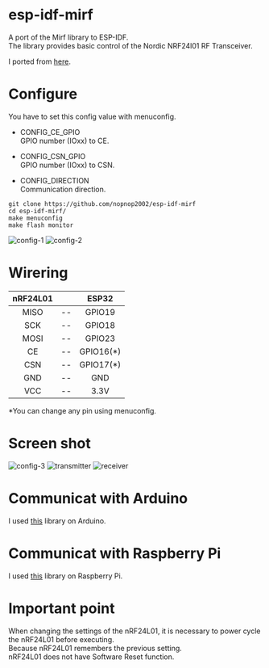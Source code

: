 # esp-idf-mirf
A port of the Mirf library to ESP-IDF.   
The library provides basic control of the Nordic NRF24l01 RF Transceiver.

I ported from [here](https://github.com/nopnop2002/Arduino-STM32-nRF24L01).   

# Configure
You have to set this config value with menuconfig.   
- CONFIG_CE_GPIO   
GPIO number (IOxx) to CE.

- CONFIG_CSN_GPIO   
GPIO number (IOxx) to CSN.

- CONFIG_DIRECTION   
Communication direction.

```
git clone https://github.com/nopnop2002/esp-idf-mirf
cd esp-idf-mirf/
make menuconfig
make flash monitor
```

![config-1](https://user-images.githubusercontent.com/6020549/73979588-c7c61100-4971-11ea-8540-fd1d4694eb52.jpg)
![config-2](https://user-images.githubusercontent.com/6020549/73979597-cac10180-4971-11ea-9caf-b1bf9e776e52.jpg)

# Wirering

|nRF24L01||ESP32|
|:-:|:-:|:-:|
|MISO|--|GPIO19|
|SCK|--|GPIO18|
|MOSI|--|GPIO23|
|CE|--|GPIO16(*)|
|CSN|--|GPIO17(*)|
|GND|--|GND|
|VCC|--|3.3V|

\*You can change any pin using menuconfig.   

# Screen shot
![config-3](https://user-images.githubusercontent.com/6020549/73982274-47a2aa00-4977-11ea-8bc5-9403050bed70.jpg)
![transmitter](https://user-images.githubusercontent.com/6020549/73982279-496c6d80-4977-11ea-82c6-f7c62764b18c.jpg)
![receiver](https://user-images.githubusercontent.com/6020549/73982284-4b363100-4977-11ea-9ae1-af9da92b13fb.jpg)

# Communicat with Arduino
I used [this](https://github.com/nopnop2002/Arduino-STM32-nRF24L01) library on Arduino.   


# Communicat with Raspberry Pi
I used [this](https://github.com/nopnop2002/Raspberry-Mirf) library on Raspberry Pi.   

# Important point
When changing the settings of the nRF24L01, it is necessary to power cycle the nRF24L01 before executing.   
Because nRF24L01 remembers the previous setting.   
nRF24L01 does not have Software Reset function.   
